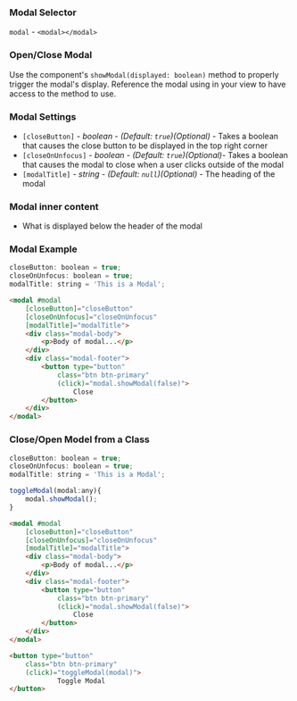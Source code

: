 ### Modal Selector
`modal` - `<modal></modal>`

### Open/Close Modal
Use the component's `showModal(displayed: boolean)` method to properly trigger the modal's display. Reference the modal using in your view to have access to the method to use.

### Modal Settings

  * `[closeButton]` _- boolean - (Default: `true`)(Optional)_ -
    Takes a boolean that causes the close button to be displayed in the top right corner
  * `[closeOnUnfocus]` _- boolean - (Default: `true`)(Optional)_-
    Takes a boolean that causes the modal to close when a user clicks outside of the modal
  * `[modalTitle]` _- string - (Default: `null`)(Optional)_ -
    The heading of the modal

### Modal inner content
  * What is displayed below the header of the modal

### Modal Example
```javascript
closeButton: boolean = true;
closeOnUnfocus: boolean = true;
modalTitle: string = 'This is a Modal';
```

```html
<modal #modal
    [closeButton]="closeButton"
    [closeOnUnfocus]="closeOnUnfocus"
    [modalTitle]="modalTitle">
    <div class="modal-body">
        <p>Body of modal...</p>
    </div>
    <div class="modal-footer">
        <button type="button"
            class="btn btn-primary"
            (click)="modal.showModal(false)">
                Close
        </button>
    </div>
</modal>
```

### Close/Open Model from a Class
```javascript
closeButton: boolean = true;
closeOnUnfocus: boolean = true;
modalTitle: string = 'This is a Modal';

toggleModal(modal:any){
    modal.showModal();
}
```

```html
<modal #modal
    [closeButton]="closeButton"
    [closeOnUnfocus]="closeOnUnfocus"
    [modalTitle]="modalTitle">
    <div class="modal-body">
        <p>Body of modal...</p>
    </div>
    <div class="modal-footer">
        <button type="button"
            class="btn btn-primary"
            (click)="modal.showModal(false)">
                Close
        </button>
    </div>
</modal>

<button type="button"
    class="btn btn-primary"
    (click)="toggleModal(modal)">
            Toggle Modal
</button>
```